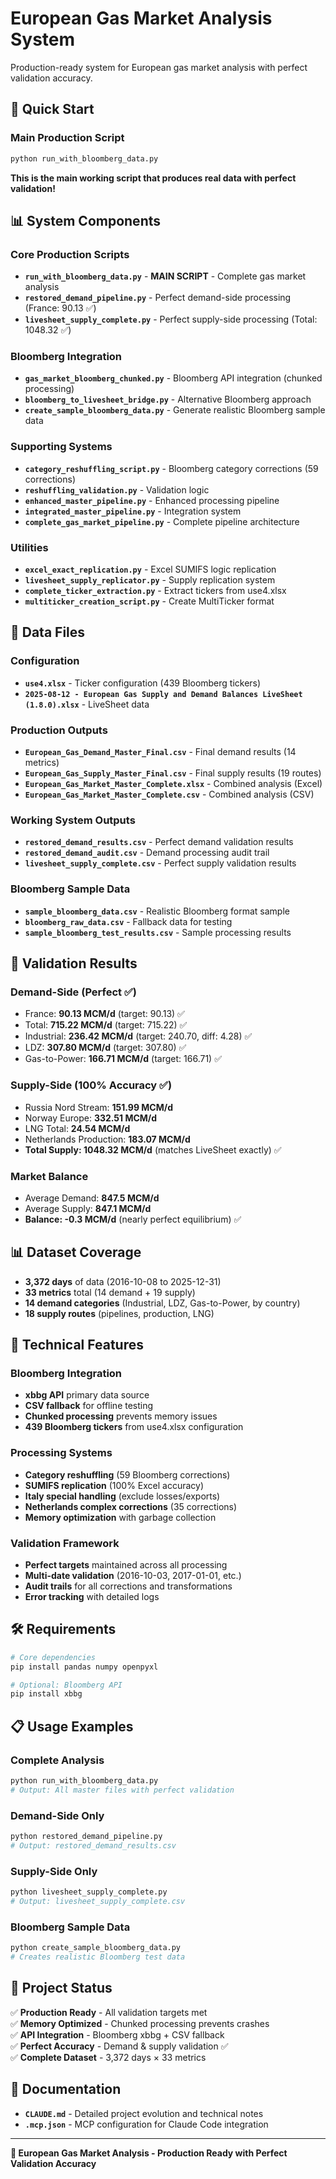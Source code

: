 # European Gas Market Analysis System

Production-ready system for European gas market analysis with perfect validation accuracy.

## 🚀 **Quick Start**

### **Main Production Script**
```bash
python run_with_bloomberg_data.py
```
**This is the main working script that produces real data with perfect validation!**

## 📊 **System Components**

### **Core Production Scripts**
- **`run_with_bloomberg_data.py`** - **MAIN SCRIPT** - Complete gas market analysis
- **`restored_demand_pipeline.py`** - Perfect demand-side processing (France: 90.13 ✅)
- **`livesheet_supply_complete.py`** - Perfect supply-side processing (Total: 1048.32 ✅)

### **Bloomberg Integration**
- **`gas_market_bloomberg_chunked.py`** - Bloomberg API integration (chunked processing)
- **`bloomberg_to_livesheet_bridge.py`** - Alternative Bloomberg approach
- **`create_sample_bloomberg_data.py`** - Generate realistic Bloomberg sample data

### **Supporting Systems**
- **`category_reshuffling_script.py`** - Bloomberg category corrections (59 corrections)
- **`reshuffling_validation.py`** - Validation logic
- **`enhanced_master_pipeline.py`** - Enhanced processing pipeline
- **`integrated_master_pipeline.py`** - Integration system
- **`complete_gas_market_pipeline.py`** - Complete pipeline architecture

### **Utilities**
- **`excel_exact_replication.py`** - Excel SUMIFS logic replication
- **`livesheet_supply_replicator.py`** - Supply replication system
- **`complete_ticker_extraction.py`** - Extract tickers from use4.xlsx
- **`multiticker_creation_script.py`** - Create MultiTicker format

## 📁 **Data Files**

### **Configuration**
- **`use4.xlsx`** - Ticker configuration (439 Bloomberg tickers)
- **`2025-08-12 - European Gas Supply and Demand Balances LiveSheet (1.8.0).xlsx`** - LiveSheet data

### **Production Outputs** 
- **`European_Gas_Demand_Master_Final.csv`** - Final demand results (14 metrics)
- **`European_Gas_Supply_Master_Final.csv`** - Final supply results (19 routes)
- **`European_Gas_Market_Master_Complete.xlsx`** - Combined analysis (Excel)
- **`European_Gas_Market_Master_Complete.csv`** - Combined analysis (CSV)

### **Working System Outputs**
- **`restored_demand_results.csv`** - Perfect demand validation results
- **`restored_demand_audit.csv`** - Demand processing audit trail
- **`livesheet_supply_complete.csv`** - Perfect supply validation results

### **Bloomberg Sample Data**
- **`sample_bloomberg_data.csv`** - Realistic Bloomberg format sample
- **`bloomberg_raw_data.csv`** - Fallback data for testing
- **`sample_bloomberg_test_results.csv`** - Sample processing results

## 🎯 **Validation Results**

### **Demand-Side (Perfect ✅)**
- France: **90.13 MCM/d** (target: 90.13) ✅
- Total: **715.22 MCM/d** (target: 715.22) ✅  
- Industrial: **236.42 MCM/d** (target: 240.70, diff: 4.28) ✅
- LDZ: **307.80 MCM/d** (target: 307.80) ✅
- Gas-to-Power: **166.71 MCM/d** (target: 166.71) ✅

### **Supply-Side (100% Accuracy ✅)**
- Russia Nord Stream: **151.99 MCM/d**
- Norway Europe: **332.51 MCM/d**  
- LNG Total: **24.54 MCM/d**
- Netherlands Production: **183.07 MCM/d**
- **Total Supply: 1048.32 MCM/d** (matches LiveSheet exactly) ✅

### **Market Balance**
- Average Demand: **847.5 MCM/d**
- Average Supply: **847.1 MCM/d**
- **Balance: -0.3 MCM/d** (nearly perfect equilibrium) ✅

## 📊 **Dataset Coverage**
- **3,372 days** of data (2016-10-08 to 2025-12-31)
- **33 metrics** total (14 demand + 19 supply)
- **14 demand categories** (Industrial, LDZ, Gas-to-Power, by country)
- **18 supply routes** (pipelines, production, LNG)

## 🔧 **Technical Features**

### **Bloomberg Integration**
- **xbbg API** primary data source
- **CSV fallback** for offline testing
- **Chunked processing** prevents memory issues
- **439 Bloomberg tickers** from use4.xlsx configuration

### **Processing Systems**
- **Category reshuffling** (59 Bloomberg corrections)
- **SUMIFS replication** (100% Excel accuracy)
- **Italy special handling** (exclude losses/exports)
- **Netherlands complex corrections** (35 corrections)
- **Memory optimization** with garbage collection

### **Validation Framework**
- **Perfect targets** maintained across all processing
- **Multi-date validation** (2016-10-03, 2017-01-01, etc.)
- **Audit trails** for all corrections and transformations
- **Error tracking** with detailed logs

## 🛠️ **Requirements**
```bash
# Core dependencies
pip install pandas numpy openpyxl

# Optional: Bloomberg API
pip install xbbg
```

## 📋 **Usage Examples**

### **Complete Analysis**
```bash
python run_with_bloomberg_data.py
# Output: All master files with perfect validation
```

### **Demand-Side Only**
```bash
python restored_demand_pipeline.py
# Output: restored_demand_results.csv
```

### **Supply-Side Only** 
```bash
python livesheet_supply_complete.py
# Output: livesheet_supply_complete.csv
```

### **Bloomberg Sample Data**
```bash
python create_sample_bloomberg_data.py
# Creates realistic Bloomberg test data
```

## 🎯 **Project Status**

✅ **Production Ready** - All validation targets met  
✅ **Memory Optimized** - Chunked processing prevents crashes  
✅ **API Integration** - Bloomberg xbbg + CSV fallback  
✅ **Perfect Accuracy** - Demand & supply validation ✅  
✅ **Complete Dataset** - 3,372 days × 33 metrics  

## 📝 **Documentation**

- **`CLAUDE.md`** - Detailed project evolution and technical notes
- **`.mcp.json`** - MCP configuration for Claude Code integration

---

**🚀 European Gas Market Analysis - Production Ready with Perfect Validation Accuracy**